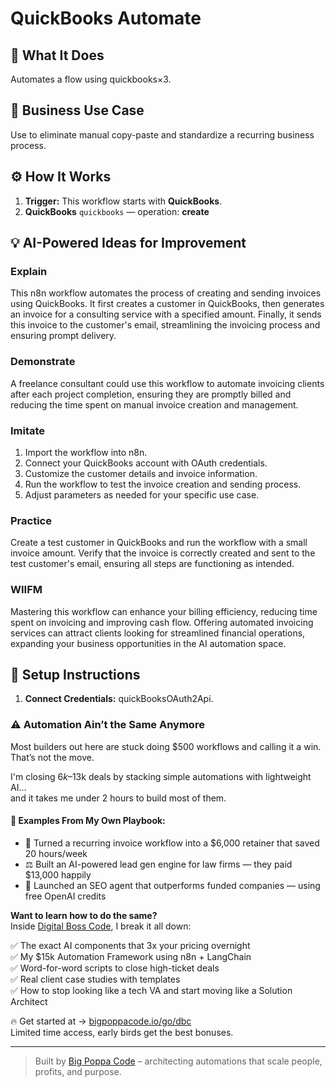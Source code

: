 # QuickBooks Automate
## 🚀 What It Does
Automates a flow using quickbooks×3.

## 💼 Business Use Case
Use to eliminate manual copy-paste and standardize a recurring business process.

## ⚙️ How It Works
1. **Trigger:** This workflow starts with **QuickBooks**.
2. **QuickBooks** `quickbooks` — operation: **create**

## 💡 AI-Powered Ideas for Improvement
### Explain
This n8n workflow automates the process of creating and sending invoices using QuickBooks. It first creates a customer in QuickBooks, then generates an invoice for a consulting service with a specified amount. Finally, it sends this invoice to the customer's email, streamlining the invoicing process and ensuring prompt delivery.

### Demonstrate
A freelance consultant could use this workflow to automate invoicing clients after each project completion, ensuring they are promptly billed and reducing the time spent on manual invoice creation and management.

### Imitate
1. Import the workflow into n8n.
2. Connect your QuickBooks account with OAuth credentials.
3. Customize the customer details and invoice information.
4. Run the workflow to test the invoice creation and sending process.
5. Adjust parameters as needed for your specific use case.

### Practice
Create a test customer in QuickBooks and run the workflow with a small invoice amount. Verify that the invoice is correctly created and sent to the test customer's email, ensuring all steps are functioning as intended.

### WIIFM
Mastering this workflow can enhance your billing efficiency, reducing time spent on invoicing and improving cash flow. Offering automated invoicing services can attract clients looking for streamlined financial operations, expanding your business opportunities in the AI automation space.

## 🔧 Setup Instructions
1. **Connect Credentials:** quickBooksOAuth2Api.

### ⚠️ Automation Ain’t the Same Anymore

Most builders out here are stuck doing $500 workflows and calling it a win.  
That’s not the move.  

I'm closing $6k–$13k deals by stacking simple automations with lightweight AI...  
and it takes me under 2 hours to build most of them.

#### 🧠 Examples From My Own Playbook:
- 🔁 Turned a recurring invoice workflow into a $6,000 retainer that saved 20 hours/week  
- ⚖️ Built an AI-powered lead gen engine for law firms — they paid $13,000 happily  
- 🚀 Launched an SEO agent that outperforms funded companies — using free OpenAI credits  

**Want to learn how to do the same?**  
Inside [Digital Boss Code](https://bigpoppacode.io/go/dbc), I break it all down:

✅ The exact AI components that 3x your pricing overnight  
✅ My $15k Automation Framework using n8n + LangChain  
✅ Word-for-word scripts to close high-ticket deals  
✅ Real client case studies with templates  
✅ How to stop looking like a tech VA and start moving like a Solution Architect  

🔥 Get started at → [bigpoppacode.io/go/dbc](https://bigpoppacode.io/go/dbc)  
Limited time access, early birds get the best bonuses.

---
> Built by [Big Poppa Code](https://bigpoppacode.io) – architecting automations that scale people, profits, and purpose.
